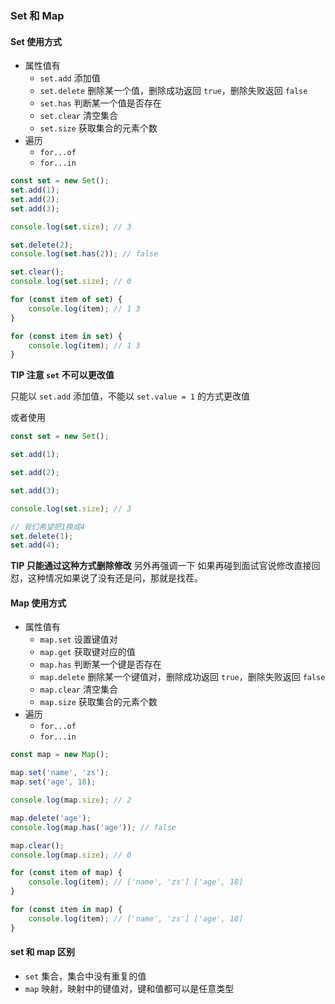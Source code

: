 ### Set 和 Map

#### Set 使用方式

-   属性值有
    -   `set.add` 添加值
    -   `set.delete` 删除某一个值，删除成功返回 `true`，删除失败返回 `false`
    -   `set.has` 判断某一个值是否存在
    -   `set.clear` 清空集合
    -   `set.size` 获取集合的元素个数
-   遍历
    -   `for...of`
    -   `for...in`

```js
const set = new Set();
set.add(1);
set.add(2);
set.add(3);

console.log(set.size); // 3

set.delete(2);
console.log(set.has(2)); // false

set.clear();
console.log(set.size); // 0

for (const item of set) {
    console.log(item); // 1 3
}

for (const item in set) {
    console.log(item); // 1 3
}
```

**TIP 注意 `set` 不可以更改值**

只能以 `set.add` 添加值，不能以 `set.value = 1` 的方式更改值

或者使用

```js
const set = new Set();

set.add(1);

set.add(2);

set.add(3);

console.log(set.size); // 3

// 我们希望把1换成4
set.delete(1);
set.add(4);

```
**TIP 只能通过这种方式删除修改**
另外再强调一下 如果再碰到面试官说修改直接回怼，这种情况如果说了没有还是问，那就是找茬。

#### Map 使用方式

-   属性值有
    -   `map.set` 设置键值对
    -   `map.get` 获取键对应的值
    -   `map.has` 判断某一个键是否存在
    -   `map.delete` 删除某一个键值对，删除成功返回 `true`，删除失败返回 `false`
    -   `map.clear` 清空集合
    -   `map.size` 获取集合的元素个数
-   遍历
    -   `for...of`
    -   `for...in`

```js
const map = new Map();

map.set('name', 'zs');
map.set('age', 18);

console.log(map.size); // 2

map.delete('age');
console.log(map.has('age')); // false

map.clear();
console.log(map.size); // 0

for (const item of map) {
    console.log(item); // ['name', 'zs'] ['age', 18]
}

for (const item in map) {
    console.log(item); // ['name', 'zs'] ['age', 18]
}
```

#### set 和 map 区别

-   `set` 集合，集合中没有重复的值
-   `map` 映射，映射中的键值对，键和值都可以是任意类型

